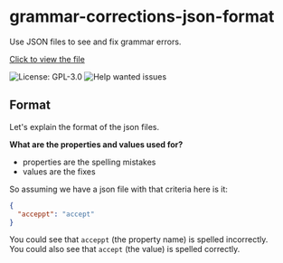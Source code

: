 # grammar-corrections-json-format
Use JSON files to see and fix grammar errors.

[Click to view the file](./main.jsonc)

<!-- Badges -->
![License: GPL-3.0](https://img.shields.io/github/license/softcode589/grammar-corrections-json-format?style=for-the-badge)
![Help wanted issues](https://img.shields.io/github/issues/softcode589/grammar-corrections-json-format/help%20wanted?label=help%20wanted%20issues&logo=github&style=for-the-badge)

## Format
Let's explain the format of the json files.

**What are the properties and values used for?**

- properties are the spelling mistakes
- values are the fixes

So assuming we have a json file with that criteria here is it:

```json
{
  "acceppt": "accept"
}
```

You could see that `acceppt` (the property name) is spelled incorrectly.  
You could also see that `accept` (the value) is spelled correctly.
